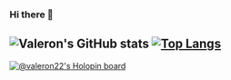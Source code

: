 ### Hi there 👋

<!--
**Valeron-T/valeron-t** is a ✨ _special_ ✨ repository because its `README.md` (this file) appears on your GitHub profile.

Here are some ideas to get you started:

- 🔭 I’m currently working on ...
- 🌱 I’m currently learning ...
- 👯 I’m looking to collaborate on ...
- 🤔 I’m looking for help with ...
- 💬 Ask me about ...
- 📫 How to reach me: ...
- 😄 Pronouns: ...
- ⚡ Fun fact: ...
-->

![Valeron's GitHub stats](https://github-readme-stats.vercel.app/api?username=Valeron-T&count_private=true&theme=great-gatsby)
[![Top Langs](https://github-readme-stats.vercel.app/api/top-langs/?username=Valeron-T&layout=compact&theme=great-gatsby)](https://github.com/anuraghazra/github-readme-stats)
-
[![@valeron22's Holopin board](https://holopin.io/api/user/board?user=valeron22)](https://holopin.io/@valeron22)



